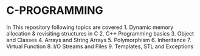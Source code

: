 # C-PROGRAMMING
In This repository following topics are covered 1. Dynamic memory allocation &amp; revisiting structures in C  2. C++ Programming basics 3. Object and Classes 4. Arrays and String Arrays 5. Polymorphism 6. Inheritance 7. Virtual Function 8. I/O Streams and Files 9. Templates, STL and Exceptions
